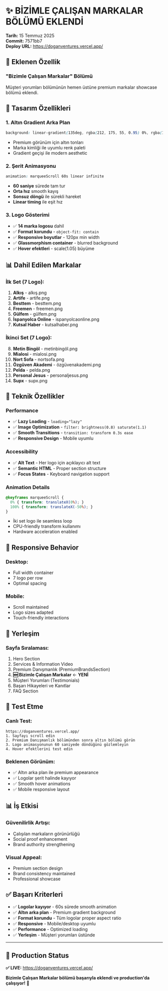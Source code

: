 # ✨ BİZİMLE ÇALIŞAN MARKALAR BÖLÜMÜ EKLENDİ

**Tarih:** 15 Temmuz 2025  
**Commit:** 7571bb7  
**Deploy URL:** https://doganventures.vercel.app/

## 🎯 Eklenen Özellik

### **"Bizimle Çalışan Markalar" Bölümü**
Müşteri yorumları bölümünün hemen üstüne premium markalar showcase bölümü eklendi.

## 🎨 Tasarım Özellikleri

### **1. Altın Gradient Arka Plan**
```css
background: linear-gradient(135deg, rgba(212, 175, 55, 0.95) 0%, rgba(184, 134, 11, 0.95) 100%)
```
- Premium görünüm için altın tonları
- Marka kimliği ile uyumlu renk paleti
- Gradient geçişi ile modern aesthetic

### **2. Şerit Animasyonu**
```css
animation: marqueeScroll 60s linear infinite
```
- **60 saniye** sürede tam tur
- **Orta hız** smooth kayış
- **Sonsuz döngü** ile sürekli hareket
- **Linear timing** ile eşit hız

### **3. Logo Gösterimi**
- ✅ **14 marka logosu** dahil
- ✅ **Format korundu** - `object-fit: contain`
- ✅ **Responsive boyutlar** - 120px min width
- ✅ **Glassmorphism container** - blurred background
- ✅ **Hover efektleri** - scale(1.05) büyüme

## 📊 Dahil Edilen Markalar

### **İlk Set (7 Logo):**
1. **Alkış** - alkış.png
2. **Artife** - artife.png  
3. **Besttem** - besttem.png
4. **Freemen** - freemen.png
5. **Gülfem** - gülfem.png
6. **İspanyolca Online** - ispanyolcaonline.png
7. **Kutsal Haber** - kutsalhaber.png

### **İkinci Set (7 Logo):**
8. **Metin Bingöl** - metinbingöl.png
9. **Mialosi** - mialosi.png
10. **Nort Sofa** - nortsofa.png
11. **Özgüven Akademi** - özgüvenakademi.png
12. **Pelda** - pelda.png
13. **Personal Jesus** - personaljesus.png
14. **Supx** - supx.png

## 🔧 Teknik Özellikler

### **Performance**
- ✅ **Lazy Loading** - `loading="lazy"`
- ✅ **Image Optimization** - `filter: brightness(0.8) saturate(1.1)`
- ✅ **Smooth Transitions** - `transition: transform 0.3s ease`
- ✅ **Responsive Design** - Mobile uyumlu

### **Accessibility**
- ✅ **Alt Text** - Her logo için açıklayıcı alt text
- ✅ **Semantic HTML** - Proper section structure
- ✅ **Focus States** - Keyboard navigation support

### **Animation Details**
```css
@keyframes marqueeScroll {
  0% { transform: translateX(0%); }
  100% { transform: translateX(-50%); }
}
```
- İki set logo ile seamless loop
- CPU-friendly transform kullanımı
- Hardware acceleration enabled

## 📱 Responsive Behavior

### **Desktop:**
- Full width container
- 7 logo per row
- Optimal spacing

### **Mobile:**
- Scroll maintained
- Logo sizes adapted
- Touch-friendly interactions

## 🎯 Yerleşim

### **Sayfa Sıralaması:**
1. Hero Section
2. Services & Information Video  
3. Premium Danışmanlık (PremiumBrandsSection)
4. **🆕 Bizimle Çalışan Markalar** ← **YENİ**
5. Müşteri Yorumları (Testimonials)
6. Başarı Hikayeleri ve Kanıtlar
7. FAQ Section

## 🧪 Test Etme

### **Canlı Test:**
```
https://doganventures.vercel.app/
1. Sayfayı scroll edin
2. Premium Danışmanlık bölümünden sonra altın bölümü görün
3. Logo animasyonunun 60 saniyede döndüğünü gözlemleyin
4. Hover efektlerini test edin
```

### **Beklenen Görünüm:**
- ✅ Altın arka plan ile premium appearance
- ✅ Logolar şerit halinde kayıyor
- ✅ Smooth hover animations
- ✅ Mobile responsive layout

## 📊 İş Etkisi

### **Güvenilirlik Artışı:**
- Çalışılan markaların görünürlüğü
- Social proof enhancement
- Brand authority strengthening

### **Visual Appeal:**
- Premium section design
- Brand consistency maintained
- Professional showcase

## ✅ Başarı Kriterleri

- ✅ **Logolar kayıyor** - 60s sürede smooth animation
- ✅ **Altın arka plan** - Premium gradient background  
- ✅ **Format korundu** - Tüm logolar proper aspect ratio
- ✅ **Responsive** - Mobile/desktop uyumlu
- ✅ **Performance** - Optimized loading
- ✅ **Yerleşim** - Müşteri yorumları üstünde

---

## 🚀 Production Status

**✅ LIVE:** https://doganventures.vercel.app/

**Bizimle Çalışan Markalar bölümü başarıyla eklendi ve production'da çalışıyor!** 🎉
